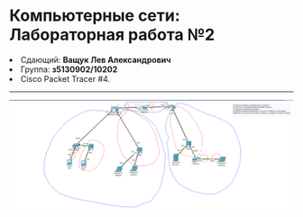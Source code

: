 <h1> Компьютерные сети: Лабораторная работа №2</h1>
<li>Сдающий: <b>Ващук Лев Александрович</b> 
<li>Группа: <b>з5130902/10202</b> 
<li>Cisco Packet Tracer #4.</li>
<hr>


<img src="https://github.com/narcissusTheFlower/networking-lab2/blob/f99015584070ccd64cbee7acb376febdad0951da/network.png">



